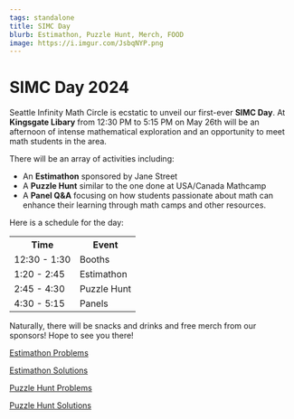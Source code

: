 ```yaml
---
tags: standalone
title: SIMC Day
blurb: Estimathon, Puzzle Hunt, Merch, FOOD 
image: https://i.imgur.com/JsbqNYP.png
---
```

# SIMC Day 2024

Seattle Infinity Math Circle is ecstatic to unveil our first-ever __SIMC Day__. At __Kingsgate Libary__ from 12:30 PM to 5:15 PM on May 26th will be an afternoon of intense mathematical exploration and an opportunity to meet math students in the area.

There will be an array of activities including:
* An __Estimathon__ sponsored by Jane Street
* A __Puzzle Hunt__ similar to the one done at USA/Canada Mathcamp
* A __Panel Q&A__ focusing on how students passionate about math can enhance their learning through math camps and other resources.

Here is a schedule for the day:

<body>
  <table>
    <tr>
      <th>Time</th>
      <th>Event</th>
    </tr>
    <tr>
      <td>12:30 - 1:30</td>
      <td>Booths</td>
    </tr>
    <tr>
      <td>1:20 - 2:45</td>
      <td>Estimathon</td>
    </tr>
    <tr>
      <td>2:45 - 4:30</td>
      <td>Puzzle Hunt</td>
    </tr>
    <tr>
      <td>4:30 - 5:15</td>
      <td>Panels</td>
    </tr>
  </table>
</body>

Naturally, there will be snacks and drinks and free merch from our sponsors! Hope to see you there!

[Estimathon Problems](https://drive.google.com/file/d/17JbVQZSnPw59ShaE-jdkVJ0Z-W998FWY/view?usp=drive_link)

[Estimathon Solutions](https://drive.google.com/file/d/18HFTmbnK8pIqmez7fpFvlORtti37hknz/view?usp=drive_link)

[Puzzle Hunt Problems](https://drive.google.com/file/d/1uF6oHaK7Agvu37llCITzUlcjBkLBvNO2/view?usp=drive_link)

[Puzzle Hunt Solutions](https://drive.google.com/file/d/1u6G8GXfPUC62aB3MMbnuFCd5EgRqs7E_/view?usp=drive_link)
